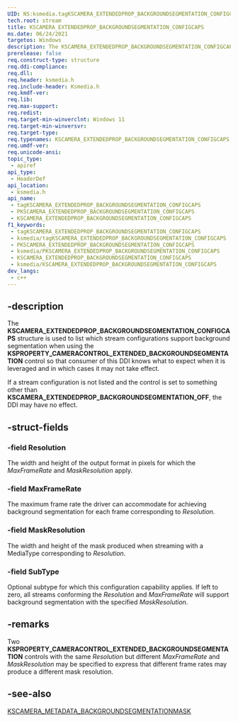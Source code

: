 ```yaml
---
UID: NS:ksmedia.tagKSCAMERA_EXTENDEDPROP_BACKGROUNDSEGMENTATION_CONFIGCAPS
tech.root: stream
title: KSCAMERA_EXTENDEDPROP_BACKGROUNDSEGMENTATION_CONFIGCAPS
ms.date: 06/24/2021
targetos: Windows
description: The KSCAMERA_EXTENDEDPROP_BACKGROUNDSEGMENTATION_CONFIGCAPS structure is used to list which stream configurations support background segmentation.
prerelease: false
req.construct-type: structure
req.ddi-compliance: 
req.dll: 
req.header: ksmedia.h
req.include-header: Ksmedia.h
req.kmdf-ver: 
req.lib: 
req.max-support: 
req.redist: 
req.target-min-winverclnt: Windows 11
req.target-min-winversvr: 
req.target-type: 
req.typenames: KSCAMERA_EXTENDEDPROP_BACKGROUNDSEGMENTATION_CONFIGCAPS, *PKSCAMERA_EXTENDEDPROP_BACKGROUNDSEGMENTATION_CONFIGCAPS
req.umdf-ver: 
req.unicode-ansi: 
topic_type:
 - apiref
api_type:
 - HeaderDef
api_location:
 - ksmedia.h
api_name:
 - tagKSCAMERA_EXTENDEDPROP_BACKGROUNDSEGMENTATION_CONFIGCAPS
 - PKSCAMERA_EXTENDEDPROP_BACKGROUNDSEGMENTATION_CONFIGCAPS
 - KSCAMERA_EXTENDEDPROP_BACKGROUNDSEGMENTATION_CONFIGCAPS
f1_keywords:
 - tagKSCAMERA_EXTENDEDPROP_BACKGROUNDSEGMENTATION_CONFIGCAPS
 - ksmedia/tagKSCAMERA_EXTENDEDPROP_BACKGROUNDSEGMENTATION_CONFIGCAPS
 - PKSCAMERA_EXTENDEDPROP_BACKGROUNDSEGMENTATION_CONFIGCAPS
 - ksmedia/PKSCAMERA_EXTENDEDPROP_BACKGROUNDSEGMENTATION_CONFIGCAPS
 - KSCAMERA_EXTENDEDPROP_BACKGROUNDSEGMENTATION_CONFIGCAPS
 - ksmedia/KSCAMERA_EXTENDEDPROP_BACKGROUNDSEGMENTATION_CONFIGCAPS
dev_langs:
 - c++
---
```


## -description

The **KSCAMERA_EXTENDEDPROP_BACKGROUNDSEGMENTATION_CONFIGCAPS** structure is used to list which stream configurations support background segmentation when using the **KSPROPERTY_CAMERACONTROL_EXTENDED_BACKGROUNDSEGMENTATION** control so that consumer of this DDI knows what to expect when it is leveraged and in which cases it may not take effect.

If a stream configuration is not listed and the control is set to something other than **KSCAMERA_EXTENDEDPROP_BACKGROUNDSEGMENTATION_OFF**, the DDI may have no effect.

## -struct-fields

### -field Resolution

The width and height of the output format in pixels for which the *MaxFrameRate* and *MaskResolution* apply.

### -field MaxFrameRate

The maximum frame rate the driver can accommodate for achieving background segmentation for each frame corresponding to *Resolution*.

### -field MaskResolution

The width and height of the mask produced when streaming with a MediaType corresponding to *Resolution*.

### -field SubType

Optional subtype for which this configuration capability applies. If left to zero, all streams conforming the *Resolution* and *MaxFrameRate* will support background segmentation with the specified *MaskResolution*.

## -remarks

Two **KSPROPERTY_CAMERACONTROL_EXTENDED_BACKGROUNDSEGMENTATION** controls with the same *Resolution* but different *MaxFrameRate* and *MaskResolution* may be specified to express that different frame rates may produce a different mask resolution.

## -see-also

[KSCAMERA_METADATA_BACKGROUNDSEGMENTATIONMASK](ns-ksmedia-kscamera_metadata_backgroundsegmentationmask.md)
